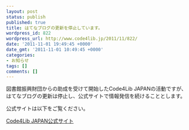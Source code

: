 ```yaml
---
layout: post
status: publish
published: true
title: はてなブログの更新を停止しています。
wordpress_id: 822
wordpress_url: http://www.code4lib.jp/2011/11/822/
date: '2011-11-01 19:49:45 +0000'
date_gmt: '2011-11-01 10:49:45 +0000'
categories:
- お知らせ
tags: []
comments: []
---
```

<div class="section">
<p>図書館振興財団からの助成を受けて開始したCode4Lib JAPANの活動ですが、はてなブログの更新は停止し、公式サイトで情報発信を続けることとします。</p>
<p>公式サイトは以下をご覧ください。</p>
<p><a href="http://www.code4lib.jp/" target="_blank">Code4Lib JAPAN公式サイト</a></p>
</div>
